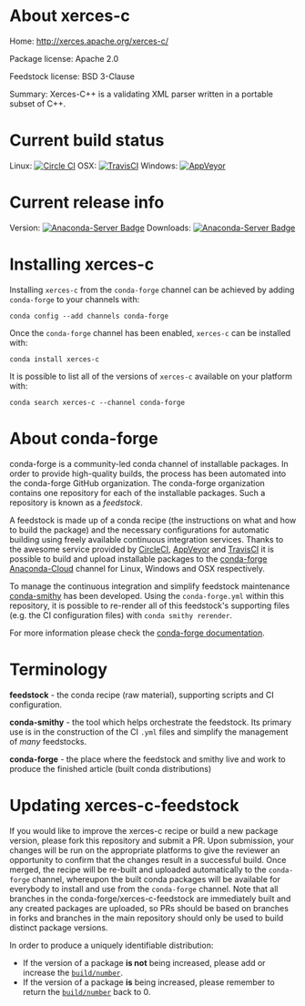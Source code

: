 About xerces-c
==============

Home: http://xerces.apache.org/xerces-c/

Package license: Apache 2.0

Feedstock license: BSD 3-Clause

Summary: Xerces-C++ is a validating XML parser written in a portable subset of C++.



Current build status
====================

Linux: [![Circle CI](https://circleci.com/gh/conda-forge/xerces-c-feedstock.svg?style=shield)](https://circleci.com/gh/conda-forge/xerces-c-feedstock)
OSX: [![TravisCI](https://travis-ci.org/conda-forge/xerces-c-feedstock.svg?branch=master)](https://travis-ci.org/conda-forge/xerces-c-feedstock)
Windows: [![AppVeyor](https://ci.appveyor.com/api/projects/status/github/conda-forge/xerces-c-feedstock?svg=True)](https://ci.appveyor.com/project/conda-forge/xerces-c-feedstock/branch/master)

Current release info
====================
Version: [![Anaconda-Server Badge](https://anaconda.org/conda-forge/xerces-c/badges/version.svg)](https://anaconda.org/conda-forge/xerces-c)
Downloads: [![Anaconda-Server Badge](https://anaconda.org/conda-forge/xerces-c/badges/downloads.svg)](https://anaconda.org/conda-forge/xerces-c)

Installing xerces-c
===================

Installing `xerces-c` from the `conda-forge` channel can be achieved by adding `conda-forge` to your channels with:

```
conda config --add channels conda-forge
```

Once the `conda-forge` channel has been enabled, `xerces-c` can be installed with:

```
conda install xerces-c
```

It is possible to list all of the versions of `xerces-c` available on your platform with:

```
conda search xerces-c --channel conda-forge
```


About conda-forge
=================

conda-forge is a community-led conda channel of installable packages.
In order to provide high-quality builds, the process has been automated into the
conda-forge GitHub organization. The conda-forge organization contains one repository
for each of the installable packages. Such a repository is known as a *feedstock*.

A feedstock is made up of a conda recipe (the instructions on what and how to build
the package) and the necessary configurations for automatic building using freely
available continuous integration services. Thanks to the awesome service provided by
[CircleCI](https://circleci.com/), [AppVeyor](http://www.appveyor.com/)
and [TravisCI](https://travis-ci.org/) it is possible to build and upload installable
packages to the [conda-forge](https://anaconda.org/conda-forge)
[Anaconda-Cloud](http://docs.anaconda.org/) channel for Linux, Windows and OSX respectively.

To manage the continuous integration and simplify feedstock maintenance
[conda-smithy](http://github.com/conda-forge/conda-smithy) has been developed.
Using the ``conda-forge.yml`` within this repository, it is possible to re-render all of
this feedstock's supporting files (e.g. the CI configuration files) with ``conda smithy rerender``.

For more information please check the [conda-forge documentation](https://conda-forge.org/docs/).

Terminology
===========

**feedstock** - the conda recipe (raw material), supporting scripts and CI configuration.

**conda-smithy** - the tool which helps orchestrate the feedstock.
                   Its primary use is in the construction of the CI ``.yml`` files
                   and simplify the management of *many* feedstocks.

**conda-forge** - the place where the feedstock and smithy live and work to
                  produce the finished article (built conda distributions)


Updating xerces-c-feedstock
===========================

If you would like to improve the xerces-c recipe or build a new
package version, please fork this repository and submit a PR. Upon submission,
your changes will be run on the appropriate platforms to give the reviewer an
opportunity to confirm that the changes result in a successful build. Once
merged, the recipe will be re-built and uploaded automatically to the
`conda-forge` channel, whereupon the built conda packages will be available for
everybody to install and use from the `conda-forge` channel.
Note that all branches in the conda-forge/xerces-c-feedstock are
immediately built and any created packages are uploaded, so PRs should be based
on branches in forks and branches in the main repository should only be used to
build distinct package versions.

In order to produce a uniquely identifiable distribution:
 * If the version of a package **is not** being increased, please add or increase
   the [``build/number``](http://conda.pydata.org/docs/building/meta-yaml.html#build-number-and-string).
 * If the version of a package **is** being increased, please remember to return
   the [``build/number``](http://conda.pydata.org/docs/building/meta-yaml.html#build-number-and-string)
   back to 0.